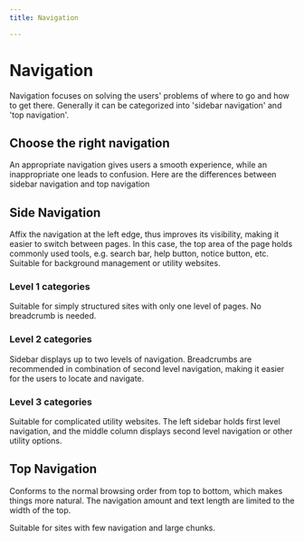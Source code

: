 ```yaml
---
title: Navigation

---
```


<style>
:root {
  --categories-c-bg: #F9FAFC;
  --categories-c-page: #E5E9F2;
  --categories-c-overlay: white;
  --categories-c-text: #99A9BF;
  --categories-c-icon: #E5E9F2;
  --categories-c-line: #E5E9F2;
}

.dark {
  --categories-c-bg: #1D1E1F;
  --categories-c-page: #0A0A0A;
  --categories-c-overlay: #141414;
  --categories-c-text: #53637A;
  --categories-c-icon: #2F333D;
  --categories-c-line: #242529;
}
</style>

# Navigation

Navigation focuses on solving the users' problems of where to go and how to get
there. Generally it can be categorized into 'sidebar navigation' and 'top navigation'.

## Choose the right navigation

An appropriate navigation gives users a smooth experience, while an inappropriate
one leads to confusion. Here are the differences between sidebar navigation and
top navigation

## Side Navigation

Affix the navigation at the left edge, thus improves its visibility, making it
easier to switch between pages. In this case, the top area of the page holds
commonly used tools, e.g. search bar, help button, notice button, etc. Suitable
for background management or utility websites.

### Level 1 categories

Suitable for simply structured sites with only one level of pages. No breadcrumb is needed.

<L1Categories />

### Level 2 categories

Sidebar displays up to two levels of navigation. Breadcrumbs are recommended in
combination of second level navigation, making it easier for the users to locate
and navigate.

<L2Categories />

### Level 3 categories

Suitable for complicated utility websites. The left sidebar holds first level
navigation, and the middle column displays second level navigation or other utility
options.

<L3Categories />

## Top Navigation

Conforms to the normal browsing order from top to bottom, which makes things more
natural. The navigation amount and text length are limited to the width of the top.

Suitable for sites with few navigation and large chunks.

<TopNavigationExample />
